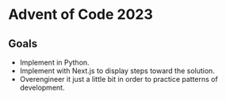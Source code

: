 # Advent of Code 2023

## Goals

- Implement in Python.
- Implement with Next.js to display steps toward the solution.
- Overengineer it just a little bit in order to practice patterns of development.
